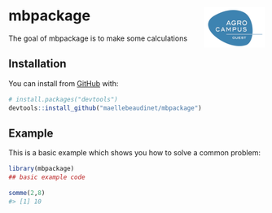 
<!-- README.md is generated from README.Rmd. Please edit that file -->

# mbpackage <img src='man/figures/logo.png' align="right" height="80" />

<!-- badges: start -->

<!-- badges: end -->

The goal of mbpackage is to make some calculations

## Installation

You can install from [GitHub](https://github.com/) with:

``` r
# install.packages("devtools")
devtools::install_github("maellebeaudinet/mbpackage")
```

## Example

This is a basic example which shows you how to solve a common problem:

``` r
library(mbpackage)
## basic example code
```

``` r
somme(2,8)
#> [1] 10
```

